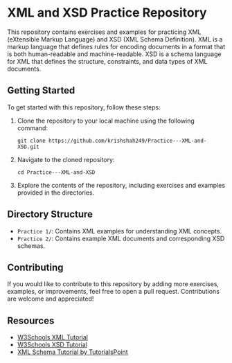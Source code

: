 # XML and XSD Practice Repository

This repository contains exercises and examples for practicing XML (eXtensible Markup Language) and XSD (XML Schema Definition). XML is a markup language that defines rules for encoding documents in a format that is both human-readable and machine-readable. XSD is a schema language for XML that defines the structure, constraints, and data types of XML documents.

## Getting Started

To get started with this repository, follow these steps:

1. Clone the repository to your local machine using the following command:

    ```
    git clone https://github.com/krishshah249/Practice---XML-and-XSD.git
    ```

2. Navigate to the cloned repository:

    ```
    cd Practice---XML-and-XSD
    ```

3. Explore the contents of the repository, including exercises and examples provided in the directories.

## Directory Structure

- `Practice 1/`: Contains XML examples for understanding XML concepts.
- `Practice 2/`: Contains example XML documents and corresponding XSD schemas.

## Contributing

If you would like to contribute to this repository by adding more exercises, examples, or improvements, feel free to open a pull request. Contributions are welcome and appreciated!

## Resources

- [W3Schools XML Tutorial](https://www.w3schools.com/xml/)
- [W3Schools XSD Tutorial](https://www.w3schools.com/xml/schema_intro.asp)
- [XML Schema Tutorial by TutorialsPoint](https://www.tutorialspoint.com/xml/xml_schema.htm)

